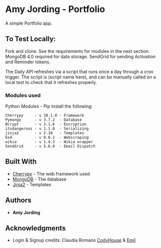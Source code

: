 # Amy Jording - Portfolio

A simple Portfolio app. 

## To Test Locally:

Fork and clone. See the requirements for modules in the next section.
MongoDB 4.0 required for data storage.
SendGrid for sending Activation and Reminder tokens.

The Daily API refreshes via a script that runs once a day through a cron trigger.
The script is (script name here), and can be manually called on a local test to 
check that it refreshes properly.


### Modules used

Python Modules - Pip install the following:

```
Cherrypy     - v 18.1.0 - Framework
Pymongo      - v 3.7.2  - Database
Bcrypt       - v 3.1.6  - Encryption
itsdangerous - v 1.1.0  - Serializing
jinja2       - v 2.10   - Templates
bs4          - v 0.0.1  - Webscraping
wikia        - v 1.4.3  - Wikia wrapper
SendGrid     - v 5.6.0  - Email Dispatch

```

## Built With

* [Cherrypy](https://cherrypy.org/) - The web framework used
* [MongoDB](https://www.mongodb.com/) - The database
* [Jinja2](http://jinja.pocoo.org/) - Templates


## Authors

* **Amy Jording**


## Acknowledgments

* Login & Signup credits: Claudia Romano [CodyHouse](https://codyhouse.co/) & [Emil](https://codepen.io/emilcarlsson/pen/XbZprZ)

